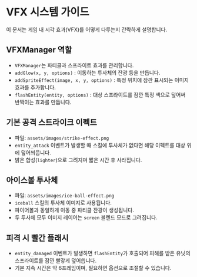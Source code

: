 # VFX 시스템 가이드

이 문서는 게임 내 시각 효과(VFX)를 어떻게 다루는지 간략하게 설명합니다.

## VFXManager 역할
- `VFXManager`는 파티클과 스프라이트 효과를 관리합니다.
- `addGlow(x, y, options)` : 이동하는 투사체의 잔광 등을 만듭니다.
- `addSpriteEffect(image, x, y, options)` : 특정 위치에 잠깐 표시되는 이미지 효과를 추가합니다.
- `flashEntity(entity, options)` : 대상 스프라이트를 잠깐 특정 색으로 덮어써 반짝이는 효과를 만듭니다.

## 기본 공격 스트라이크 이펙트
- 파일: `assets/images/strike-effect.png`
- `entity_attack` 이벤트가 발생할 때 스킬에 투사체가 없다면 해당 이펙트를 대상 위에 덮어씌웁니다.
- 밝은 합성(`lighter`)으로 그려지며 짧은 시간 후 사라집니다.

## 아이스볼 투사체
- 파일: `assets/images/ice-ball-effect.png`
- `iceball` 스킬의 투사체 이미지로 사용됩니다.
- 파이어볼과 동일하게 이동 중 파티클 잔광이 생성됩니다.
- 두 투사체 모두 이미지 레이어는 `screen` 블렌드 모드로 그려집니다.

## 피격 시 빨간 플래시
- `entity_damaged` 이벤트가 발생하면 `flashEntity`가 호출되어 피해를 받은 유닛의 스프라이트를 잠깐 빨갛게 덮어씁니다.
- 기본 지속 시간은 약 6프레임이며, 필요하면 옵션으로 조절할 수 있습니다.
